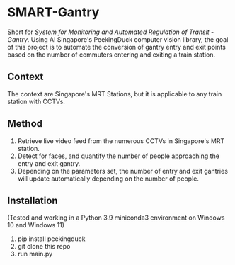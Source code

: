 # SMART-Gantry

Short for *System for Monitoring and Automated Regulation of Transit - Gantry*.
Using AI Singapore's PeekingDuck computer vision library, the goal of this project is to automate the conversion of gantry entry and exit points based on the number of commuters entering and exiting a train station.

## Context
The context are Singapore's MRT Stations, but it is applicable to any train station with CCTVs.

## Method
1. Retrieve live video feed from the numerous CCTVs in Singapore's MRT station.
2. Detect for faces, and quantify the number of people approaching the entry and exit gantry.
3. Depending on the parameters set, the number of entry and exit gantries will update automatically depending on the number of people.

## Installation
(Tested and working in a Python 3.9 miniconda3 environment on Windows 10 and Windows 11)
1. pip install peekingduck
2. git clone this repo
3. run main.py


